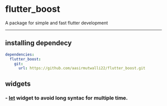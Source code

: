 # flutter_boost

A package for simple and fast flutter development

---
## installing dependecy

```yaml
dependencies:
  flutter_boost:
    git:
      url: https://github.com/aasirmutwalli22/flutter_boost.git
```
## widgets
### - [let](./docs/let.md) widget to avoid long syntac for multiple time.
